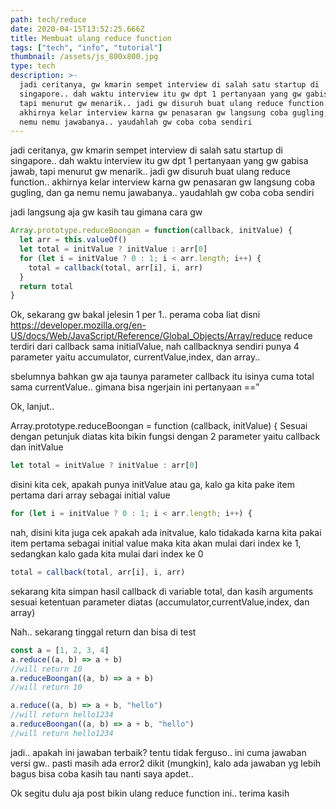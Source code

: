 ```yaml
---
path: tech/reduce
date: 2020-04-15T13:52:25.666Z
title: Membuat ulang reduce function
tags: ["tech", "info", "tutorial"]
thumbnail: /assets/js_800x800.jpg
type: tech
description: >-
  jadi ceritanya, gw kmarin sempet interview di salah satu startup di
  singapore.. dah waktu interview itu gw dpt 1 pertanyaan yang gw gabisa jawab,
  tapi menurut gw menarik.. jadi gw disuruh buat ulang reduce function..
  akhirnya kelar interview karna gw penasaran gw langsung coba gugling, dan ga
  nemu nemu jawabanya.. yaudahlah gw coba coba sendiri
---
```


jadi ceritanya, gw kmarin sempet interview di salah satu startup di singapore.. dah waktu interview itu gw dpt 1 pertanyaan yang gw gabisa jawab, tapi menurut gw menarik.. jadi gw disuruh buat ulang reduce function.. akhirnya kelar interview karna gw penasaran gw langsung coba gugling, dan ga nemu nemu jawabanya.. yaudahlah gw coba coba sendiri

jadi langsung aja gw kasih tau gimana cara gw

```javascript
Array.prototype.reduceBoongan = function(callback, initValue) {
  let arr = this.valueOf()
  let total = initValue ? initValue : arr[0]
  for (let i = initValue ? 0 : 1; i < arr.length; i++) {
    total = callback(total, arr[i], i, arr)
  }
  return total
}
```

Ok, sekarang gw bakal jelesin 1 per 1..
perama coba liat disni
https://developer.mozilla.org/en-US/docs/Web/JavaScript/Reference/Global_Objects/Array/reduce
reduce terdiri dari callback sama initialValue, nah callbacknya sendiri punya 4 parameter yaitu accumulator, currentValue,index, dan array..

sbelumnya bahkan gw aja taunya parameter callback itu isinya cuma total sama currentValue.. gimana bisa ngerjain ini pertanyaan ==”

Ok, lanjut..

Array.prototype.reduceBoongan = function (callback, initValue) {
Sesuai dengan petunjuk diatas kita bikin fungsi dengan 2 parameter yaitu callback dan initValue

```javascript
let total = initValue ? initValue : arr[0]
```

disini kita cek, apakah punya initValue atau ga, kalo ga kita pake item pertama dari array sebagai initial value

```javascript
for (let i = initValue ? 0 : 1; i < arr.length; i++) {
```

nah, disini kita juga cek apakah ada initvalue, kalo tidakada karna kita pakai item pertama sebagai initial value maka kita akan mulai dari index ke 1, sedangkan kalo gada kita mulai dari index ke 0

```javascript
total = callback(total, arr[i], i, arr)
```

sekarang kita simpan hasil callback di variable total, dan kasih arguments sesuai ketentuan parameter diatas (accumulator,currentValue,index, dan array)

Nah.. sekarang tinggal return dan bisa di test

```javascript
const a = [1, 2, 3, 4]
a.reduce((a, b) => a + b)
//will return 10
a.reduceBoongan((a, b) => a + b)
//will return 10

a.reduce((a, b) => a + b, "hello")
//will return hello1234
a.reduceBoongan((a, b) => a + b, "hello")
//will return hello1234
```

jadi.. apakah ini jawaban terbaik? tentu tidak ferguso.. ini cuma jawaban versi gw.. pasti masih ada error2 dikit (mungkin), kalo ada jawaban yg lebih bagus bisa coba kasih tau nanti saya apdet..

Ok segitu dulu aja post bikin ulang reduce function ini.. terima kasih

